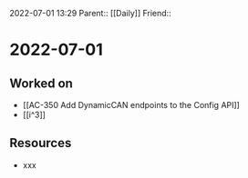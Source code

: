 2022-07-01 13:29
Parent:: [[Daily]] 
Friend:: 

# 2022-07-01

## Worked on

- [[AC-350 Add DynamicCAN endpoints to the Config API]]
- [[i^3]]

## Resources

- xxx
